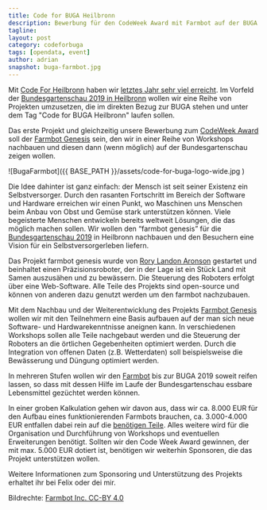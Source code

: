 ```yaml
---
title: Code for BUGA Heilbronn 
description: Bewerbung für den CodeWeek Award mit Farmbot auf der BUGA Heilbronn 2019
tagline:
layout: post
category: codeforbuga
tags: [opendata, event]
author: adrian
snapshot: buga-farmbot.jpg
---
```


Mit [Code For Heilbronn](http://codefor.de/heilbronn) haben wir [letztes Jahr sehr viel erreicht](http://blog.opendatalab.de/opendata/2016/01/19/rueckblick-open-data-coworking/).
Im Vorfeld der [Bundesgartenschau 2019 in Heilbronn](http://www.buga2019.de) wollen wir eine
Reihe von Projekten umzusetzen, die im direkten Bezug zur BUGA stehen und unter dem Tag 
"Code for BUGA Heilbronn" laufen sollen. 

Das erste Projekt und gleichzeitig unsere Bewerbung zum [CodeWeek Award](http://award.codeweek.de/) soll der
[Farmbot Genesis](https://farmbot.io) sein, den wir in einer Reihe von Workshops nachbauen 
und diesen dann (wenn möglich) auf der Bundesgartenschau zeigen wollen.

![BugaFarmbot]({{ BASE_PATH }}/assets/code-for-buga-logo-wide.jpg )

Die Idee dahinter ist ganz einfach: der Mensch ist seit seiner Existenz ein Selbstversorger. Durch den 
rasanten Fortschritt im Bereich der Software und Hardware erreichen wir einen Punkt, wo Maschinen 
uns Menschen beim Anbau von Obst und Gemüse stark unterstützen können. Viele begeisterte Menschen 
entwickeln bereits weltweit Lösungen, die das möglich machen sollen. Wir 
wollen den “farmbot genesis” für die [Bundesgartenschau 2019](http://www.buga2019.de) in Heilbronn nachbauen und den Besuchern eine 
Vision für ein Selbstversorgerleben liefern.

Das Projekt farmbot genesis wurde von [Rory Landon Aronson](https://farmbot.io/whitepaper/) gestartet 
und beinhaltet einen Präzisionsroboter, der in der Lage ist ein Stück Land mit Samen auszusähen und zu bewässern. Die 
Steuerung des Roboters erfolgt über eine Web-Software. Alle Teile des Projekts sind open-source und 
können von anderen dazu genutzt werden um den farmbot nachzubauen.

Mit dem Nachbau und der Weiterentwicklung des Projekts [Farmbot Genesis](https://farmbot.io) wollen wir mit den 
Teilnehmern eine Basis aufbauen auf der man sich neue Software- und Hardwarekenntnisse aneignen kann. 
In verschiedenen Workshops sollen alle Teile nachgebaut werden und die Steuerung der Roboters 
an die örtlichen Gegebenheiten optimiert werden. Durch die Integration von 
offenen Daten (z.B. Wetterdaten) soll beispielsweise die Bewässerung und Düngung optimiert werden.

In mehreren Stufen wollen wir den [Farmbot](https://farmbot.io) bis zur BUGA 2019 soweit reifen lassen, so dass mit 
dessen Hilfe im Laufe der Bundesgartenschau essbare Lebensmittel gezüchtet werden können.

In einer groben Kalkulation gehen wir davon aus, dass wir ca. 8.000 EUR für den Aufbau eines funktionierenden
Farmbots brauchen, ca. 3.000-4.000 EUR entfallen dabei rein auf 
die [benötigen Teile](https://farmbot-genesis.readme.io/docs/bill-of-materials).
Alles weitere wird für die Organisation und Durchführung von Workshops und eventuellen Erweiterungen benötigt.
Sollten wir den Code Week Award gewinnen, der mit max. 5.000 EUR dotiert ist, benötigen wir weiterhin Sponsoren, die das Projekt unterstützen wollen.

Weitere Informationen zum Sponsoring und Unterstützung des Projekts erhaltet ihr bei Felix oder dei mir.

Bildrechte: [Farmbot Inc. CC-BY 4.0](http://wiki.farmbot.cc/wiki/Open-source) 